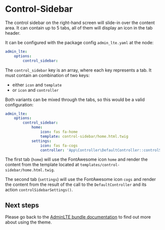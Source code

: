 # Control-Sidebar

The control sidebar on the right-hand screen will slide-in over the content area.
It can contain up to 5 tabs, all of them will display an icon in the tab header.     

It can be configured with the package config `admin_lte.yaml` at the node:
```yaml
admin_lte:
    options:
        control_sidebar:
```

The `control_sidebar` key is an array, where each key represents a tab. It must contain an combination of two keys:

- either `icon` and `template`
- or `icon` and `controller`

Both variants can be mixed through the tabs, so this would be a valid configuration:
 
```yaml
admin_lte:
    options:
        control_sidebar:
            home:
                icon: fas fa-home
                template: control-sidebar/home.html.twig
            settings:
                icon: fas fa-cogs
                controller: 'App\Controller\DefaultController::controlSidebarSettings'
```

The first tab (`home`) will use the FontAwesome icon `home` and render the content from the template located at `templates/control-sidebar/home.html.twig`.

The second tab (`settings`) will use the FontAwesome icon `cogs` and render the content from the result of the call to the `DefaultController` and its action `controlSidebarSettings()`.

## Next steps

Please go back to the [AdminLTE bundle documentation](README.md) to find out more about using the theme.
